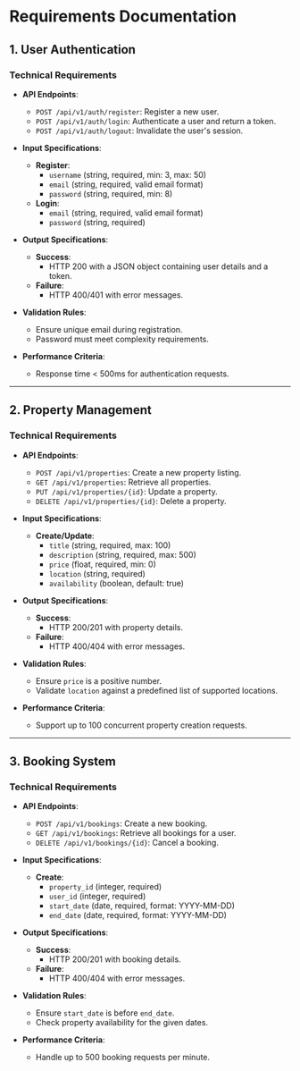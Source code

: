 # Requirements Documentation

## 1. User Authentication

### Technical Requirements
- **API Endpoints**:
    - `POST /api/v1/auth/register`: Register a new user.
    - `POST /api/v1/auth/login`: Authenticate a user and return a token.
    - `POST /api/v1/auth/logout`: Invalidate the user's session.

- **Input Specifications**:
    - **Register**:
        - `username` (string, required, min: 3, max: 50)
        - `email` (string, required, valid email format)
        - `password` (string, required, min: 8)
    - **Login**:
        - `email` (string, required, valid email format)
        - `password` (string, required)

- **Output Specifications**:
    - **Success**:
        - HTTP 200 with a JSON object containing user details and a token.
    - **Failure**:
        - HTTP 400/401 with error messages.

- **Validation Rules**:
    - Ensure unique email during registration.
    - Password must meet complexity requirements.

- **Performance Criteria**:
    - Response time < 500ms for authentication requests.

---

## 2. Property Management

### Technical Requirements
- **API Endpoints**:
    - `POST /api/v1/properties`: Create a new property listing.
    - `GET /api/v1/properties`: Retrieve all properties.
    - `PUT /api/v1/properties/{id}`: Update a property.
    - `DELETE /api/v1/properties/{id}`: Delete a property.

- **Input Specifications**:
    - **Create/Update**:
        - `title` (string, required, max: 100)
        - `description` (string, required, max: 500)
        - `price` (float, required, min: 0)
        - `location` (string, required)
        - `availability` (boolean, default: true)

- **Output Specifications**:
    - **Success**:
        - HTTP 200/201 with property details.
    - **Failure**:
        - HTTP 400/404 with error messages.

- **Validation Rules**:
    - Ensure `price` is a positive number.
    - Validate `location` against a predefined list of supported locations.

- **Performance Criteria**:
    - Support up to 100 concurrent property creation requests.

---

## 3. Booking System

### Technical Requirements
- **API Endpoints**:
    - `POST /api/v1/bookings`: Create a new booking.
    - `GET /api/v1/bookings`: Retrieve all bookings for a user.
    - `DELETE /api/v1/bookings/{id}`: Cancel a booking.

- **Input Specifications**:
    - **Create**:
        - `property_id` (integer, required)
        - `user_id` (integer, required)
        - `start_date` (date, required, format: YYYY-MM-DD)
        - `end_date` (date, required, format: YYYY-MM-DD)

- **Output Specifications**:
    - **Success**:
        - HTTP 200/201 with booking details.
    - **Failure**:
        - HTTP 400/404 with error messages.

- **Validation Rules**:
    - Ensure `start_date` is before `end_date`.
    - Check property availability for the given dates.

- **Performance Criteria**:
    - Handle up to 500 booking requests per minute.
